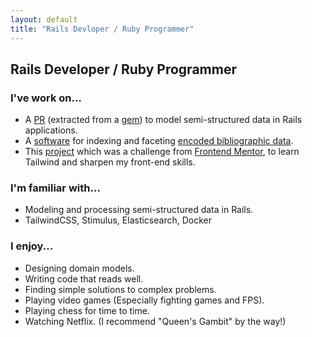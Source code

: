 ```yaml
---
layout: default
title: "Rails Devloper / Ruby Programmer"
---
```

## Rails Developer / Ruby Programmer

### I've work on...
* A [PR](https://github.com/rails/rails/pull/43399) (extracted from a [gem](https://github.com/mansakondo/activemodel-embedding)) to model semi-structured data in Rails applications.
* A [software](http://karan-demo.herokuapp.com/) for indexing and faceting [encoded bibliographic data](https://en.wikipedia.org/wiki/MARC_standards).
* This [project](https://rest-countries-challenge.herokuapp.com/) which was a challenge from [Frontend Mentor](https://www.frontendmentor.io/challenges/rest-countries-api-with-color-theme-switcher-5cacc469fec04111f7b848ca), to learn Tailwind and sharpen my front-end skills.

### I'm familiar with...
* Modeling and processing semi-structured data in Rails.
* TailwindCSS, Stimulus, Elasticsearch, Docker

### I enjoy...
* Designing domain models.
* Writing code that reads well.
* Finding simple solutions to complex problems.
* Playing video games (Especially fighting games and FPS).
* Playing chess for time to time.
* Watching Netflix. (I recommend "Queen's Gambit" by the way!)
